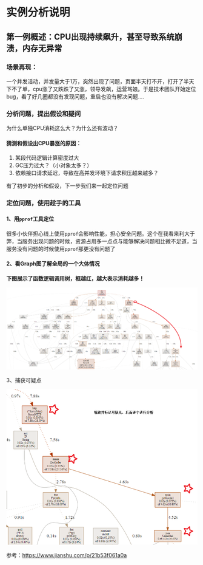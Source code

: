 # 实例分析说明

## 第一例概述：CPU出现持续飙升，甚至导致系统崩溃，内存无异常

### 场景再现：

一个并发活动，并发量大于1万，突然出现了问题，页面半天打不开，打开了半天下不了单，cpu涨了又跌跌了又涨，领导发飙，运营骂娘。于是技术团队开始定位bug，看了好几圈都没有发现问题，重启也没有解决问题....



### 分析问题，提出假设和疑问

为什么单独CPU消耗这么大？为什么还有波动？

#### 猜测和假设出CPU暴涨的原因：

1. 某段代码逻辑计算密度过大
2. GC压力过大？（小对象太多？）
3. 依赖接口请求延迟，导致在高并发环境下请求积压越来越多？

有了初步的分析和假设，下一步我们来一起定位问题

### 定位问题，使用趁手的工具

#### 1、用`pprof`工具定位

很多小伙伴担心线上使用`pprof`会影响性能，担心安全问题。这个在我看来利大于弊，当服务出现问题的时候，资源占用多一点点与能够解决问题相比微不足道，当服务没有问题的时候使用`pprof`那更没有问题了

#### 2、看Graph图了解全局的一个大体情况

**下图展示了函数逻辑调用树，框越红，越大表示消耗越多！**

![pprof_gongneng](images/pprof-ep1-01.png)



3、捕获可疑点

![pprof_gongneng](images/pprof-ep1-02.png)





参考：https://www.jianshu.com/p/21b53f061a0a